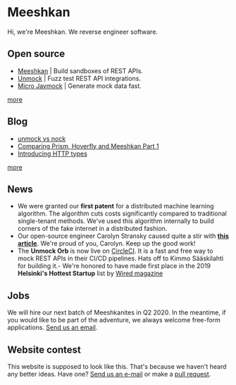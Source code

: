 # Meeshkan

Hi, we're Meeshkan.  We reverse engineer software.

## Open source

- [Meeshkan](https://github.com/meeshkan/meeshkan) | Build sandboxes of REST APIs.
- [Unmock](https://github.com/meeshkan/unmock) | Fuzz test REST API integrations.
- [Micro Jaymock](https://github.com/meeshkan/micro-jaymock) | Generate mock data fast.

[more](https://github.com/meeshkan)

## Blog

- [unmock vs nock](/blog/2020-02-08-unmock-vs-nock/)
- [Comparing Prism, Hoverfly and Meeshkan Part 1](/blog/2020-02-18-comparing-prism-hoverfly-and-meeshkan-part-1)
- [Introducing HTTP types](/blog/2020-02-18-introducing-http-types)

[more](/blog)

## News

- We were granted our **first patent** for a distributed machine learning algorithm. The algorithm cuts costs significantly compared to traditional single-tenant methods. We've used this algorithm internally to build corners of the fake internet in a distributed fashion.</li>
- Our open-source engineer Carolyn Stransky caused quite a stir with [**this article**](https://dev.to/meeshkan/how-to-remove-condescending-language-from-documentation-4a5p). We're proud of you, Carolyn. Keep up the good work!
- The **Unmock Orb** is now live on [CircleCI](https://circleci.com/orbs/registry/orb/unmock/unmock). It is a fast and free way to mock REST APIs in their CI/CD pipelines. Hats off to Kimmo Sääskilahti for building it.- We're honored to have made first place in the 2019 **Helsinki's Hottest Startup** list by [Wired magazine](https://www.wired.co.uk/article/best-startups-in-helsinki-2019)

## Jobs

We will hire our next batch of Meeshkanites in Q2 2020. In the meantime, if you would like to be part of the adventure, we always welcome free-form applications. [Send us an email](mailto:jobs@meeshkan.com).

## Website contest

This website is supposed to look like this.  That's because we haven't heard any better ideas.  Have one?  [Send us an e-mail](mailto:webmaster@meeshkan.com) or make a [pull request](https://github.com/meeshkan/worlds-greatest-website).